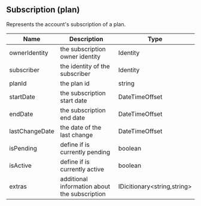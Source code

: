 ## Subscription (plan)

Represents the account's subscription of a plan.

| Name                     | Description                                    | Type                         |
|--------------------------|------------------------------------------------|------------------------------|
| ownerIdentity            | the subscription owner identity                | Identity                     |
| subscriber               | the identity of the subscriber                 | Identity                     |
| planId                   | the plan id                                    | string                       |
| startDate                | the subscription start date                    | DateTimeOffset               |
| endDate                  | the subscription end date                      | DateTimeOffset               |
| lastChangeDate           | the date of the last change                    | DateTimeOffset               |
| isPending                | define if is currently pending                 | boolean                      |
| isActive                 | define if is currently active                  | boolean                      |
| extras                   | additional information about the subscription  | IDicitionary\<string,string> |